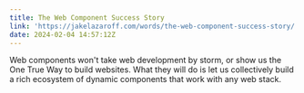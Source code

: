 ```yaml
---
title: The Web Component Success Story
link: 'https://jakelazaroff.com/words/the-web-component-success-story/'
date: 2024-02-04 14:57:12Z
---
```


Web components won't take web development by storm, or show us the One True Way to build websites. What they will do is let us collectively build a rich ecosystem of dynamic components that work with any web stack.
